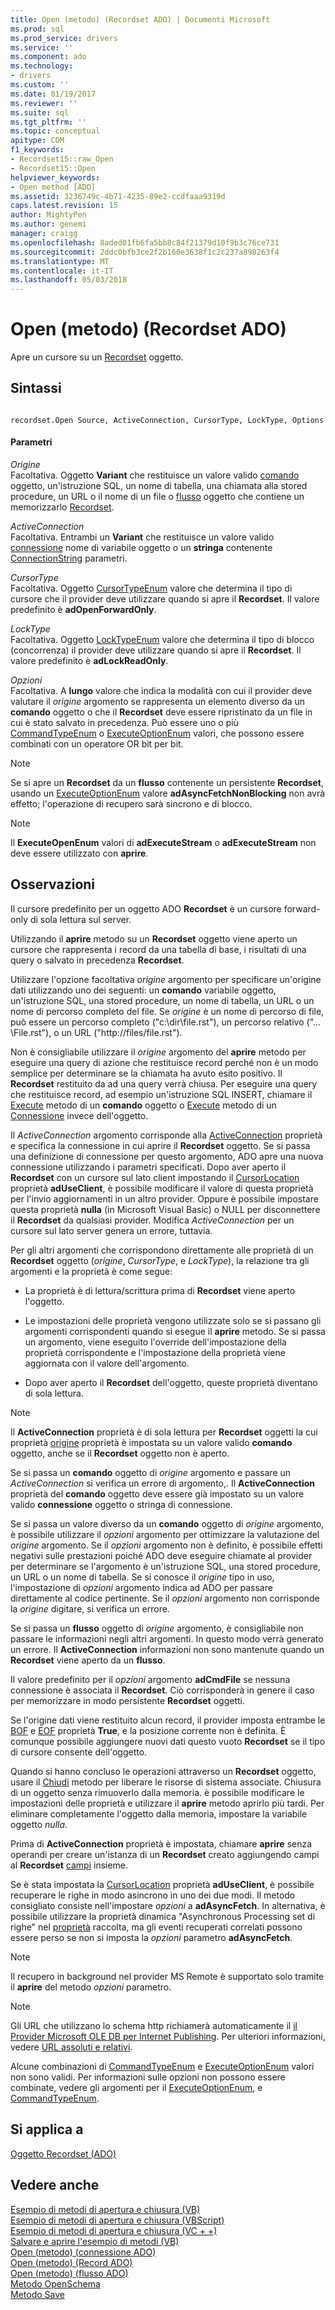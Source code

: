 ```yaml
---
title: Open (metodo) (Recordset ADO) | Documenti Microsoft
ms.prod: sql
ms.prod_service: drivers
ms.service: ''
ms.component: ado
ms.technology:
- drivers
ms.custom: ''
ms.date: 01/19/2017
ms.reviewer: ''
ms.suite: sql
ms.tgt_pltfrm: ''
ms.topic: conceptual
apitype: COM
f1_keywords:
- Recordset15::raw_Open
- Recordset15::Open
helpviewer_keywords:
- Open method [ADO]
ms.assetid: 3236749c-4b71-4235-89e2-ccdfaaa9319d
caps.latest.revision: 15
author: MightyPen
ms.author: genemi
manager: craigg
ms.openlocfilehash: 8aded01fb6fa5bb8c84f21379d10f9b3c76ce731
ms.sourcegitcommit: 2ddc0bfb3ce2f2b160e3638f1c2c237a898263f4
ms.translationtype: MT
ms.contentlocale: it-IT
ms.lasthandoff: 05/03/2018
---
```

# <a name="open-method-ado-recordset"></a>Open (metodo) (Recordset ADO)
Apre un cursore su un [Recordset](../../../ado/reference/ado-api/recordset-object-ado.md) oggetto.  
  
## <a name="syntax"></a>Sintassi  
  
```  
  
recordset.Open Source, ActiveConnection, CursorType, LockType, Options  
```  
  
#### <a name="parameters"></a>Parametri  
 *Origine*  
 Facoltativa. Oggetto **Variant** che restituisce un valore valido [comando](../../../ado/reference/ado-api/command-object-ado.md) oggetto, un'istruzione SQL, un nome di tabella, una chiamata alla stored procedure, un URL o il nome di un file o [flusso](../../../ado/reference/ado-api/stream-object-ado.md) oggetto che contiene un memorizzarlo [Recordset](../../../ado/reference/ado-api/recordset-object-ado.md).  
  
 *ActiveConnection*  
 Facoltativa. Entrambi un **Variant** che restituisce un valore valido [connessione](../../../ado/reference/ado-api/connection-object-ado.md) nome di variabile oggetto o un **stringa** contenente [ConnectionString](../../../ado/reference/ado-api/connectionstring-property-ado.md) parametri.  
  
 *CursorType*  
 Facoltativa. Oggetto [CursorTypeEnum](../../../ado/reference/ado-api/cursortypeenum.md) valore che determina il tipo di cursore che il provider deve utilizzare quando si apre il **Recordset**. Il valore predefinito è **adOpenForwardOnly**.  
  
 *LockType*  
 Facoltativa. Oggetto [LockTypeEnum](../../../ado/reference/ado-api/locktypeenum.md) valore che determina il tipo di blocco (concorrenza) il provider deve utilizzare quando si apre il **Recordset**. Il valore predefinito è **adLockReadOnly**.  
  
 *Opzioni*  
 Facoltativa. A **lungo** valore che indica la modalità con cui il provider deve valutare il *origine* argomento se rappresenta un elemento diverso da un **comando** oggetto o che il **Recordset** deve essere ripristinato da un file in cui è stato salvato in precedenza. Può essere uno o più [CommandTypeEnum](../../../ado/reference/ado-api/commandtypeenum.md) o [ExecuteOptionEnum](../../../ado/reference/ado-api/executeoptionenum.md) valori, che possono essere combinati con un operatore OR bit per bit.  
  
> [!NOTE]
>  Se si apre un **Recordset** da un **flusso** contenente un persistente **Recordset**, usando un [ExecuteOptionEnum](../../../ado/reference/ado-api/executeoptionenum.md) valore **adAsyncFetchNonBlocking** non avrà effetto; l'operazione di recupero sarà sincrono e di blocco.  
  
> [!NOTE]
>  Il **ExecuteOpenEnum** valori di **adExecuteStream** o **adExecuteStream** non deve essere utilizzato con **aprire**.  
  
## <a name="remarks"></a>Osservazioni  
 Il cursore predefinito per un oggetto ADO **Recordset** è un cursore forward-only di sola lettura sul server.  
  
 Utilizzando il **aprire** metodo su un **Recordset** oggetto viene aperto un cursore che rappresenta i record da una tabella di base, i risultati di una query o salvato in precedenza **Recordset**.  
  
 Utilizzare l'opzione facoltativa *origine* argomento per specificare un'origine dati utilizzando uno dei seguenti: un **comando** variabile oggetto, un'istruzione SQL, una stored procedure, un nome di tabella, un URL o un nome di percorso completo del file. Se *origine* è un nome di percorso di file, può essere un percorso completo ("c:\dir\file.rst"), un percorso relativo ("... \File.rst"), o un URL ("http://files/file.rst").  
  
 Non è consigliabile utilizzare il *origine* argomento del **aprire** metodo per eseguire una query di azione che restituisce record perché non è un modo semplice per determinare se la chiamata ha avuto esito positivo. Il **Recordset** restituito da ad una query verrà chiusa. Per eseguire una query che restituisce record, ad esempio un'istruzione SQL INSERT, chiamare il [Execute](../../../ado/reference/ado-api/execute-method-ado-command.md) metodo di un **comando** oggetto o [Execute](../../../ado/reference/ado-api/execute-method-ado-connection.md) metodo di un [Connessione](../../../ado/reference/ado-api/connection-object-ado.md) invece dell'oggetto.  
  
 Il *ActiveConnection* argomento corrisponde alla [ActiveConnection](../../../ado/reference/ado-api/activeconnection-property-ado.md) proprietà e specifica la connessione in cui aprire il **Recordset** oggetto. Se si passa una definizione di connessione per questo argomento, ADO apre una nuova connessione utilizzando i parametri specificati. Dopo aver aperto il **Recordset** con un cursore sul lato client impostando il [CursorLocation](../../../ado/reference/ado-api/cursorlocation-property-ado.md) proprietà **adUseClient**, è possibile modificare il valore di questa proprietà per l'invio aggiornamenti in un altro provider. Oppure è possibile impostare questa proprietà **nulla** (in Microsoft Visual Basic) o NULL per disconnettere il **Recordset** da qualsiasi provider. Modifica *ActiveConnection* per un cursore sul lato server genera un errore, tuttavia.  
  
 Per gli altri argomenti che corrispondono direttamente alle proprietà di un **Recordset** oggetto (*origine*, *CursorType*, e *LockType*), la relazione tra gli argomenti e la proprietà è come segue:  
  
-   La proprietà è di lettura/scrittura prima di **Recordset** viene aperto l'oggetto.  
  
-   Le impostazioni delle proprietà vengono utilizzate solo se si passano gli argomenti corrispondenti quando si esegue il **aprire** metodo. Se si passa un argomento, viene eseguito l'override dell'impostazione della proprietà corrispondente e l'impostazione della proprietà viene aggiornata con il valore dell'argomento.  
  
-   Dopo aver aperto il **Recordset** dell'oggetto, queste proprietà diventano di sola lettura.  
  
> [!NOTE]
>  Il **ActiveConnection** proprietà è di sola lettura per **Recordset** oggetti la cui proprietà [origine](../../../ado/reference/ado-api/source-property-ado-recordset.md) proprietà è impostata su un valore valido **comando** oggetto, anche se il **Recordset** oggetto non è aperto.  
  
 Se si passa un **comando** oggetto di *origine* argomento e passare un *ActiveConnection* si verifica un errore di argomento,. Il **ActiveConnection** proprietà del **comando** oggetto deve essere già impostato su un valore valido **connessione** oggetto o stringa di connessione.  
  
 Se si passa un valore diverso da un **comando** oggetto di *origine* argomento, è possibile utilizzare il *opzioni* argomento per ottimizzare la valutazione del *origine*  argomento. Se il *opzioni* argomento non è definito, è possibile effetti negativi sulle prestazioni poiché ADO deve eseguire chiamate al provider per determinare se l'argomento è un'istruzione SQL, una stored procedure, un URL o un nome di tabella. Se si conosce il *origine* tipo in uso, l'impostazione di *opzioni* argomento indica ad ADO per passare direttamente al codice pertinente. Se il *opzioni* argomento non corrisponde la *origine* digitare, si verifica un errore.  
  
 Se si passa un **flusso** oggetto di *origine* argomento, è consigliabile non passare le informazioni negli altri argomenti. In questo modo verrà generato un errore. Il **ActiveConnection** informazioni non sono mantenute quando un **Recordset** viene aperto da un **flusso**.  
  
 Il valore predefinito per il *opzioni* argomento **adCmdFile** se nessuna connessione è associata il **Recordset**. Ciò corrisponderà in genere il caso per memorizzare in modo persistente **Recordset** oggetti.  
  
 Se l'origine dati viene restituito alcun record, il provider imposta entrambe le [BOF](../../../ado/reference/ado-api/bof-eof-properties-ado.md) e [EOF](../../../ado/reference/ado-api/bof-eof-properties-ado.md) proprietà **True**, e la posizione corrente non è definita. È comunque possibile aggiungere nuovi dati questo vuoto **Recordset** se il tipo di cursore consente dell'oggetto.  
  
 Quando si hanno concluso le operazioni attraverso un **Recordset** oggetto, usare il [Chiudi](../../../ado/reference/ado-api/close-method-ado.md) metodo per liberare le risorse di sistema associate. Chiusura di un oggetto senza rimuoverlo dalla memoria. è possibile modificare le impostazioni delle proprietà e utilizzare il **aprire** metodo aprirlo più tardi. Per eliminare completamente l'oggetto dalla memoria, impostare la variabile oggetto *nulla*.  
  
 Prima di **ActiveConnection** proprietà è impostata, chiamare **aprire** senza operandi per creare un'istanza di un **Recordset** creato aggiungendo campi al  **Recordset** [campi](../../../ado/reference/ado-api/fields-collection-ado.md) insieme.  
  
 Se è stata impostata la [CursorLocation](../../../ado/reference/ado-api/cursorlocation-property-ado.md) proprietà **adUseClient**, è possibile recuperare le righe in modo asincrono in uno dei due modi. Il metodo consigliato consiste nell'impostare *opzioni* a **adAsyncFetch**. In alternativa, è possibile utilizzare la proprietà dinamica "Asynchronous Processing set di righe" nel [proprietà](../../../ado/reference/ado-api/properties-collection-ado.md) raccolta, ma gli eventi recuperati correlati possono essere perso se non si imposta la *opzioni* parametro **adAsyncFetch**.  
  
> [!NOTE]
>  Il recupero in background nel provider MS Remote è supportato solo tramite il **aprire** del metodo *opzioni* parametro.  
  
> [!NOTE]
>  Gli URL che utilizzano lo schema http richiamerà automaticamente il [il Provider Microsoft OLE DB per Internet Publishing](../../../ado/guide/appendixes/microsoft-ole-db-provider-for-internet-publishing.md). Per ulteriori informazioni, vedere [URL assoluti e relativi](../../../ado/guide/data/absolute-and-relative-urls.md).  
  
 Alcune combinazioni di [CommandTypeEnum](../../../ado/reference/ado-api/commandtypeenum.md) e [ExecuteOptionEnum](../../../ado/reference/ado-api/executeoptionenum.md) valori non sono validi. Per informazioni sulle opzioni non possono essere combinate, vedere gli argomenti per il [ExecuteOptionEnum](../../../ado/reference/ado-api/executeoptionenum.md), e [CommandTypeEnum](../../../ado/reference/ado-api/commandtypeenum.md).  
  
## <a name="applies-to"></a>Si applica a  
 [Oggetto Recordset (ADO)](../../../ado/reference/ado-api/recordset-object-ado.md)  
  
## <a name="see-also"></a>Vedere anche  
 [Esempio di metodi di apertura e chiusura (VB)](../../../ado/reference/ado-api/open-and-close-methods-example-vb.md)   
 [Esempio di metodi di apertura e chiusura (VBScript)](../../../ado/reference/ado-api/open-and-close-methods-example-vbscript.md)   
 [Esempio di metodi di apertura e chiusura (VC + +)](../../../ado/reference/ado-api/open-and-close-methods-example-vc.md)   
 [Salvare e aprire l'esempio di metodi (VB)](../../../ado/reference/ado-api/save-and-open-methods-example-vb.md)   
 [Open (metodo) (connessione ADO)](../../../ado/reference/ado-api/open-method-ado-connection.md)   
 [Open (metodo) (Record ADO)](../../../ado/reference/ado-api/open-method-ado-record.md)   
 [Open (metodo) (flusso ADO)](../../../ado/reference/ado-api/open-method-ado-stream.md)   
 [Metodo OpenSchema](../../../ado/reference/ado-api/openschema-method.md)   
 [Metodo Save](../../../ado/reference/ado-api/save-method.md)

